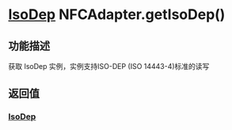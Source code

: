 # [IsoDep](./IsoDep.md) NFCAdapter.getIsoDep()

## 功能描述

获取 IsoDep 实例，实例支持ISO-DEP (ISO 14443-4)标准的读写

## 返回值

### [IsoDep](./IsoDep.md)